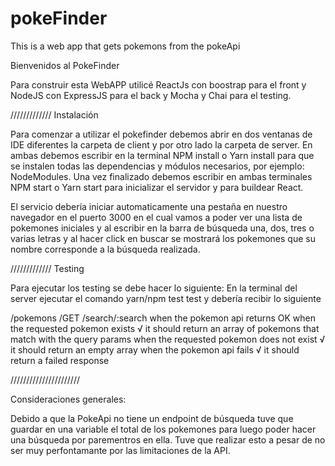 # pokeFinder
This is a web app that gets pokemons from the pokeApi


Bienvenidos al PokeFinder

Para construir esta WebAPP utilicé ReactJs con boostrap para el front y NodeJS con ExpressJS para el back y Mocha y Chai para el testing.


/////////////
Instalación

Para comenzar a utilizar el pokefinder debemos abrir en dos ventanas de IDE diferentes la carpeta de client y por otro lado la carpeta de server. 
En ambas debemos escribir en la terminal NPM install o Yarn install para que se instalen todas las dependencias y módulos necesarios, por ejemplo: NodeModules.
Una vez finalizado debemos escribir en ambas terminales NPM start o Yarn start para inicializar el servidor y para buildear React.

El servicio debería iniciar automaticamente una pestaña en nuestro navegador en el puerto 3000 en el cual vamos a poder ver una lista de pokemones iniciales 
y al escribir en la barra de búsqueda una, dos, tres o varias letras y al hacer click en buscar se mostrará los pokemones que su nombre corresponde a la búsqueda realizada.

/////////////
Testing

Para ejecutar los testing se debe hacer lo siguiente:
En la terminal del server ejecutar el comando yarn/npm test test y debería recibir lo siguiente

/pokemons
    /GET /search/:search
      when the pokemon api returns OK
        when the requested pokemon exists
          √ it should return an array of pokemons that match with the query params
        when the requested pokemon does not exist
          √ it should return an empty array
      when the pokemon api fails
        √ it should return a failed response


//////////////////////

Consideraciones generales:

Debido a que la PokeApi no tiene un endpoint de búsqueda tuve que guardar en una variable el total de los pokemones para luego poder hacer una búsqueda por parementros en ella.
Tuve que realizar esto a pesar de no ser muy perfontamante por las limitaciones de la API.
